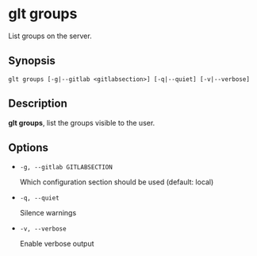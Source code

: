 # glt groups

List groups on the server.

## Synopsis

```
glt groups [-g|--gitlab <gitlabsection>] [-q|--quiet] [-v|--verbose]
```

## Description

**glt groups**, list the groups visible to the user.

## Options

- `-g, --gitlab GITLABSECTION`

  Which configuration section should be used (default: local)

- `-q, --quiet`

  Silence warnings

- `-v, --verbose`

  Enable verbose output

